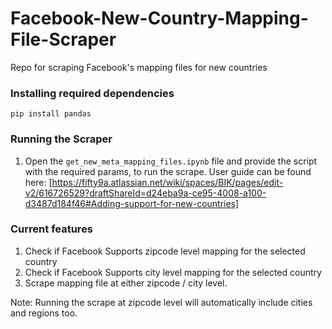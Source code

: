 # Facebook-New-Country-Mapping-File-Scraper
Repo for scraping Facebook's mapping files for new countries

### Installing required dependencies 
`pip install pandas`

### Running the Scraper

1. Open the `get_new_meta_mapping_files.ipynb` file and provide the script with the required params, to run the scrape.
User guide can be found here: [https://fifty9a.atlassian.net/wiki/spaces/BIK/pages/edit-v2/616726529?draftShareId=d24eba9a-ce95-4008-a100-d3487d184f46#Adding-support-for-new-countries]

### Current features

1. Check if Facebook Supports zipcode level mapping for the selected country
2. Check if Facebook Supports city level mapping for the selected country
3. Scrape mapping file at either zipcode / city level.

Note: Running the scrape at zipcode level will automatically include cities and regions too.
